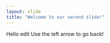 ```yaml
---
layout: slide
title: "Welcome to our second slide!"
---
```

Hello edit 
Use the left arrow to go back!
